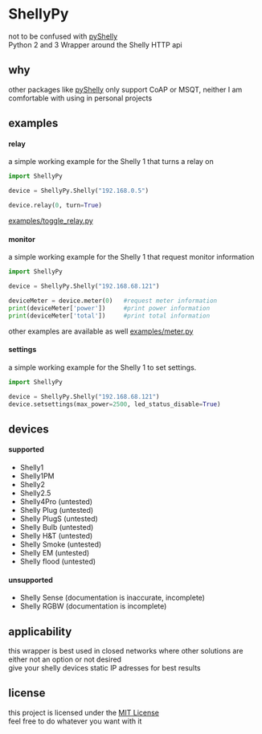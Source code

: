 # ShellyPy
not to be confused with [pyShelly](https://github.com/StyraHem/pyShelly)  
Python 2 and 3 Wrapper around the Shelly HTTP api


## why
other packages like [pyShelly](https://github.com/StyraHem/pyShelly) only support CoAP or MSQT, neither I am comfortable with using in personal projects


## examples
#### relay
a simple working example for the Shelly 1 that turns a relay on 
```python
import ShellyPy

device = ShellyPy.Shelly("192.168.0.5")

device.relay(0, turn=True)
```
[examples/toggle_relay.py](examples/toggle_relay.py)

#### monitor
a simple working example for the Shelly 1 that request monitor information 
```python
import ShellyPy

device = ShellyPy.Shelly("192.168.68.121")

deviceMeter = device.meter(0)   #request meter information
print(deviceMeter['power'])     #print power information
print(deviceMeter['total'])     #print total information
```
other examples are available as well [examples/meter.py](examples/meter.py)


#### settings
a simple working example for the Shelly 1 to set settings.
```python
import ShellyPy

device = ShellyPy.Shelly("192.168.68.121")
device.setsettings(max_power=2500, led_status_disable=True)
```



## devices
#### supported
- Shelly1
- Shelly1PM
- Shelly2
- Shelly2.5
- Shelly4Pro (untested)
- Shelly Plug (untested)
- Shelly PlugS (untested)
- Shelly Bulb (untested)
- Shelly H&T (untested)
- Shelly Smoke (untested)
- Shelly EM (untested)
- Shelly flood (untested)

#### unsupported
- Shelly Sense (documentation is inaccurate, incomplete)
- Shelly RGBW (documentation is incomplete)

## applicability
this wrapper is best used in closed networks where other solutions are either not an option or not desired  
give your shelly devices static IP adresses for best results


## license
this project is licensed under the [MIT License](LICENSE)  
feel free to do whatever you want with it
